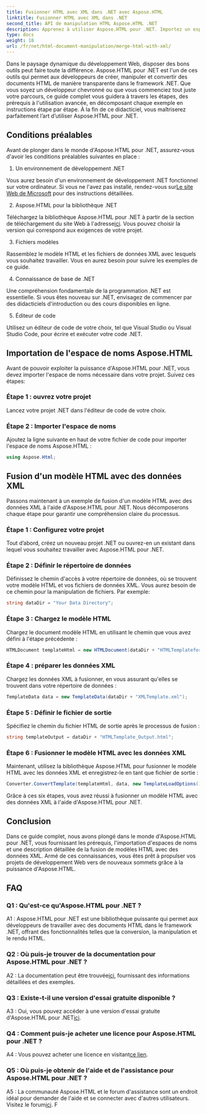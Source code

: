 ```yaml
---
title: Fusionner HTML avec XML dans .NET avec Aspose.HTML
linktitle: Fusionner HTML avec XML dans .NET
second_title: API de manipulation HTML Aspose.HTML .NET
description: Apprenez à utiliser Aspose.HTML pour .NET. Importez un espace de noms, fusionnez HTML avec XML et améliorez vos compétences en développement Web avec ce guide complet.
type: docs
weight: 18
url: /fr/net/html-document-manipulation/merge-html-with-xml/
---
```


Dans le paysage dynamique du développement Web, disposer des bons outils peut faire toute la différence. Aspose.HTML pour .NET est l'un de ces outils qui permet aux développeurs de créer, manipuler et convertir des documents HTML de manière transparente dans le framework .NET. Que vous soyez un développeur chevronné ou que vous commenciez tout juste votre parcours, ce guide complet vous guidera à travers les étapes, des prérequis à l'utilisation avancée, en décomposant chaque exemple en instructions étape par étape. À la fin de ce didacticiel, vous maîtriserez parfaitement l’art d’utiliser Aspose.HTML pour .NET.

## Conditions préalables

Avant de plonger dans le monde d'Aspose.HTML pour .NET, assurez-vous d'avoir les conditions préalables suivantes en place :

1. Un environnement de développement .NET

Vous aurez besoin d'un environnement de développement .NET fonctionnel sur votre ordinateur. Si vous ne l'avez pas installé, rendez-vous sur[Le site Web de Microsoft](https://docs.microsoft.com/en-us/dotnet/core/install/) pour des instructions détaillées.

2. Aspose.HTML pour la bibliothèque .NET

 Téléchargez la bibliothèque Aspose.HTML pour .NET à partir de la section de téléchargement du site Web à l'adresse[ici](https://releases.aspose.com/html/net/). Vous pouvez choisir la version qui correspond aux exigences de votre projet.

3. Fichiers modèles

Rassemblez le modèle HTML et les fichiers de données XML avec lesquels vous souhaitez travailler. Vous en aurez besoin pour suivre les exemples de ce guide.

4. Connaissance de base de .NET

Une compréhension fondamentale de la programmation .NET est essentielle. Si vous êtes nouveau sur .NET, envisagez de commencer par des didacticiels d'introduction ou des cours disponibles en ligne.

5. Éditeur de code

Utilisez un éditeur de code de votre choix, tel que Visual Studio ou Visual Studio Code, pour écrire et exécuter votre code .NET.

## Importation de l'espace de noms Aspose.HTML

Avant de pouvoir exploiter la puissance d'Aspose.HTML pour .NET, vous devez importer l'espace de noms nécessaire dans votre projet. Suivez ces étapes:

### Étape 1 : ouvrez votre projet

Lancez votre projet .NET dans l'éditeur de code de votre choix.

### Étape 2 : Importer l'espace de noms

Ajoutez la ligne suivante en haut de votre fichier de code pour importer l'espace de noms Aspose.HTML :

```csharp
using Aspose.Html;
```

## Fusion d'un modèle HTML avec des données XML

Passons maintenant à un exemple de fusion d'un modèle HTML avec des données XML à l'aide d'Aspose.HTML pour .NET. Nous décomposerons chaque étape pour garantir une compréhension claire du processus.

### Étape 1 : Configurez votre projet

Tout d’abord, créez un nouveau projet .NET ou ouvrez-en un existant dans lequel vous souhaitez travailler avec Aspose.HTML pour .NET.

### Étape 2 : Définir le répertoire de données

Définissez le chemin d'accès à votre répertoire de données, où se trouvent votre modèle HTML et vos fichiers de données XML. Vous aurez besoin de ce chemin pour la manipulation de fichiers. Par exemple:

```csharp
string dataDir = "Your Data Directory";
```

### Étape 3 : Chargez le modèle HTML

Chargez le document modèle HTML en utilisant le chemin que vous avez défini à l'étape précédente :

```csharp
HTMLDocument templateHtml = new HTMLDocument(dataDir + "HTMLTemplateforXML.html");
```

### Étape 4 : préparer les données XML

Chargez les données XML à fusionner, en vous assurant qu'elles se trouvent dans votre répertoire de données :

```csharp
TemplateData data = new TemplateData(dataDir + "XMLTemplate.xml");
```

### Étape 5 : Définir le fichier de sortie

Spécifiez le chemin du fichier HTML de sortie après le processus de fusion :

```csharp
string templateOutput = dataDir + "HTMLTemplate_Output.html";
```

### Étape 6 : Fusionner le modèle HTML avec les données XML

Maintenant, utilisez la bibliothèque Aspose.HTML pour fusionner le modèle HTML avec les données XML et enregistrez-le en tant que fichier de sortie :

```csharp
Converter.ConvertTemplate(templateHtml, data, new TemplateLoadOptions(), templateOutput);
```

Grâce à ces six étapes, vous avez réussi à fusionner un modèle HTML avec des données XML à l'aide d'Aspose.HTML pour .NET.

## Conclusion

Dans ce guide complet, nous avons plongé dans le monde d'Aspose.HTML pour .NET, vous fournissant les prérequis, l'importation d'espaces de noms et une description détaillée de la fusion de modèles HTML avec des données XML. Armé de ces connaissances, vous êtes prêt à propulser vos projets de développement Web vers de nouveaux sommets grâce à la puissance d'Aspose.HTML.

## FAQ

### Q1 : Qu'est-ce qu'Aspose.HTML pour .NET ?

A1 : Aspose.HTML pour .NET est une bibliothèque puissante qui permet aux développeurs de travailler avec des documents HTML dans le framework .NET, offrant des fonctionnalités telles que la conversion, la manipulation et le rendu HTML.

### Q2 : Où puis-je trouver de la documentation pour Aspose.HTML pour .NET ?

 A2 : La documentation peut être trouvée[ici](https://reference.aspose.com/html/net/), fournissant des informations détaillées et des exemples.

### Q3 : Existe-t-il une version d'essai gratuite disponible ?

 A3 : Oui, vous pouvez accéder à une version d'essai gratuite d'Aspose.HTML pour .NET[ici](https://releases.aspose.com/).

### Q4 : Comment puis-je acheter une licence pour Aspose.HTML pour .NET ?

 A4 : Vous pouvez acheter une licence en visitant[ce lien](https://purchase.aspose.com/buy).

### Q5 : Où puis-je obtenir de l'aide et de l'assistance pour Aspose.HTML pour .NET ?

 A5 : La communauté Aspose.HTML et le forum d'assistance sont un endroit idéal pour demander de l'aide et se connecter avec d'autres utilisateurs. Visitez le forum[ici](https://forum.aspose.com/).
F